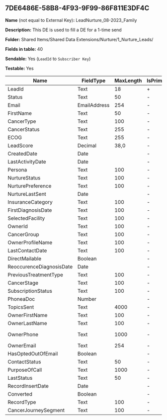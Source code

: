 ## 7DE6486E-58B8-4F93-9F99-86F811E3DF4C

**Name** (not equal to External Key)**:** LeadNurture_08-2023_Family

**Description:** This DE is used to fill a DE for a 1-time send

**Folder:** Shared Items/Shared Data Extensions/Nurture/1_Nurture_Leads/

**Fields in table:** 40

**Sendable:** Yes (`LeadId` to `Subscriber Key`)

**Testable:** Yes

| Name | FieldType | MaxLength | IsPrimaryKey | IsNullable | DefaultValue |
| --- | --- | --- | --- | --- | --- |
| LeadId | Text | 18 | + | - |  |
| Status | Text | 50 | - | - |  |
| Email | EmailAddress | 254 | - | - |  |
| FirstName | Text | 50 | - | + |  |
| CancerType | Text | 100 | - | + |  |
| CancerStatus | Text | 255 | - | + |  |
| ECOG | Text | 255 | - | + |  |
| LeadScore | Decimal | 38,0 | - | + |  |
| CreatedDate | Date |  | - | - |  |
| LastActivityDate | Date |  | - | + |  |
| Persona | Text | 100 | - | + |  |
| NurtureStatus | Text | 100 | - | + |  |
| NurturePreference | Text | 100 | - | + |  |
| NurtureLastSent | Date |  | - | + |  |
| InsuranceCategory | Text | 100 | - | + |  |
| FirstDiagnosisDate | Text | 100 | - | + |  |
| SelectedFacility | Text | 100 | - | + |  |
| OwnerId | Text | 100 | - | + |  |
| CancerGroup | Text | 100 | - | + |  |
| OwnerProfileName | Text | 100 | - | + |  |
| LastContactDate | Text | 100 | - | + |  |
| DirectMailable | Boolean |  | - | + |  |
| ReoccurenceDiagnosisDate | Date |  | - | + |  |
| PreviousTreatmentType | Text | 100 | - | + |  |
| CancerStage | Text | 100 | - | + |  |
| SubscriptionStatus | Text | 100 | - | + |  |
| PhoneaDoc | Number |  | - | + |  |
| TopicsSent | Text | 4000 | - | + |  |
| OwnerFirstName | Text | 100 | - | + |  |
| OwnerLastName | Text | 100 | - | + |  |
| OwnerPhone | Text | 1000 | - | + | 800-204-8900 |
| OwnerEmail | Text | 254 | - | + |  |
| HasOptedOutOfEmail | Boolean |  | - | + |  |
| ContactStatus | Text | 50 | - | + |  |
| PurposeOfCall | Text | 1000 | - | + |  |
| LastStatus | Text | 50 | - | + |  |
| RecordInsertDate | Date |  | - | + | GETDATE() |
| Converted | Boolean |  | - | + |  |
| RecordType | Text | 100 | - | + |  |
| CancerJourneySegment | Text | 100 | - | + |  |
